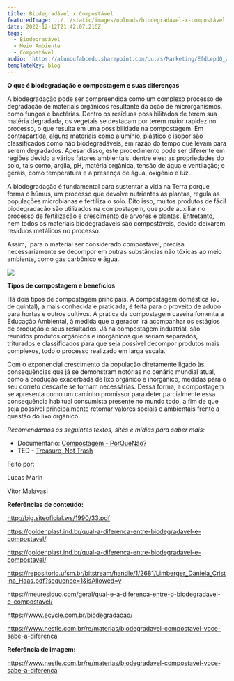 ```yaml
---
title: Biodegradável x Compostável
featuredImage: ../../static/images/uploads/biodegradável-x-compostável.png
date: 2022-12-12T21:42:07.216Z
tags:
  - Biodegradável
  - Meio Ambiente
  - Compostável
audio: 'https://alunoufabcedu.sharepoint.com/:u:/s/Marketing/EfdLepdO_whFtSBsMzc6L3EBDzUpqvjTI_F6tjvxE7Mn1w?e=VGCfML&download=1'
templateKey: blog
---
```


**O que é biodegradação e compostagem e suas diferenças**

A biodegradação pode ser compreendida como um complexo processo de degradação de materiais orgânicos resultante da ação de microrganismos, como fungos e bactérias. Dentro os resíduos possibilitados de terem sua matéria degradada, os vegetais se destacam por terem maior rapidez no processo, o que resulta em uma possibilidade na compostagem. Em contrapartida, alguns materiais como alumínio, plástico e isopor são classificados como não biodegradáveis, em razão do tempo que levam para serem degradados. Apesar disso, este procedimento pode ser diferente em regiões devido a vários fatores ambientais, dentre eles: as propriedades do solo, tais como, argila, pH, matéria orgânica, tensão de água e ventilação; e gerais, como temperatura e a presença de água, oxigênio e luz.

A biodegradação é fundamental para sustentar a vida na Terra porque forma o húmus, um processo que devolve nutrientes às plantas, regula as populações microbianas e fertiliza o solo. Dito isso, muitos produtos de fácil biodegradação são utilizados na compostagem, que pode auxiliar no processo de fertilização e crescimento de árvores e plantas. Entretanto, nem todos os materiais biodegradáveis são compostáveis, devido deixarem resíduos metálicos no processo.

Assim,  para o material ser considerado compostável, precisa necessariamente se decompor em outras substâncias não tóxicas ao meio ambiente, como gás carbônico e água.

![](blog.jpg)

**Tipos de compostagem e benefícios**

Há dois tipos de compostagem principais. A compostagem doméstica (ou de quintal), a mais conhecida e praticada, é feita para o proveito de adubo para hortas e outros cultivos. A prática da compostagem caseira fomenta a Educação Ambiental, à medida que o gerador irá acompanhar os estágios de produção e seus resultados. Já na compostagem industrial, são reunidos produtos orgânicos e inorgânicos que seriam separados, triturados e classificados para que seja possível decompor produtos mais complexos, todo o processo realizado em larga escala.

Com o exponencial crescimento da população diretamente ligado às consequências que já se demonstram notórias no cenário mundial atual, como a produção exacerbada de lixo orgânico e inorgânico, medidas para o seu correto descarte se tornam necessárias. Dessa forma, a compostagem se apresenta como um caminho promissor para deter parcialmente essa consequência habitual consumista presente no mundo todo, a fim de que seja possível principalmente retomar valores sociais e ambientais frente a questão do lixo orgânico.

_Recomendamos os seguintes textos, sites e mídias para saber mais:_

- Documentário: [Compostagem - PorQueNão?﻿](https://www.youtube.com/watch?v=88XyQPcNEIw&ab_channel=PorQueN%C3%A3o%3F)
- TED - [Treasure, Not Trash](https://www.ted.com/talks/denise_polk_ph_d_treasure_not_trash_composting_and_food_recovery_is_good_for_communities)

Feito por:

Lucas Marin

Vitor Malavasi

**Referências de conteúdo:**

<http://bjg.siteoficial.ws/1990/33.pdf>

<https://goldenplast.ind.br/qual-a-diferenca-entre-biodegradavel-e-compostavel/>

<https://goldenplast.ind.br/qual-a-diferenca-entre-biodegradavel-e-compostavel/>

<https://repositorio.ufsm.br/bitstream/handle/1/2681/Limberger_Daniela_Cristina_Haas.pdf?sequence=1&isAllowed=y>

<https://meuresiduo.com/geral/qual-e-a-diferenca-entre-o-biodegradavel-e-compostavel/>

<https://www.ecycle.com.br/biodegradacao/>

<https://www.nestle.com.br/re/materias/biodegradavel-compostavel-voce-sabe-a-diferenca>

**Referência de imagem:**

<https://www.nestle.com.br/re/materias/biodegradavel-compostavel-voce-sabe-a-diferenca>
